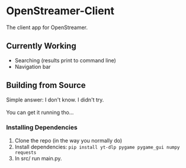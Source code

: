 # OpenStreamer-Client
The client app for OpenStreamer.

## Currently Working

- Searching (results print to command line)
- Navigation bar

## Building from Source

Simple answer: I don't know. I didn't try.
<br><br>
You can get it running tho...

### Installing Dependencies

1. Clone the repo (in the way you normally do)
2. Install dependencies:
`pip install yt-dlp pygame pygame_gui numpy requests`
3. In src/ run main.py.
